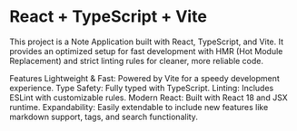 # React + TypeScript + Vite

This project is a Note Application built with React, TypeScript, and Vite. It provides an optimized setup for fast development with HMR (Hot Module Replacement) and strict linting rules for cleaner, more reliable code.

Features
Lightweight & Fast: Powered by Vite for a speedy development experience.
Type Safety: Fully typed with TypeScript.
Linting: Includes ESLint with customizable rules.
Modern React: Built with React 18 and JSX runtime.
Expandability: Easily extendable to include new features like markdown support, tags, and search functionality.
